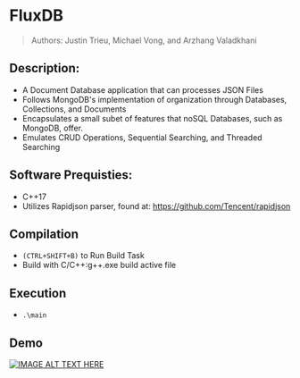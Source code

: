 # FluxDB
> Authors: Justin Trieu, Michael Vong, and Arzhang Valadkhani

## Description: 
- A Document Database application that can processes JSON Files
- Follows MongoDB's implementation of organization through Databases, Collections, and Documents
- Encapsulates a small subet of features that noSQL Databases, such as MongoDB, offer. 
- Emulates CRUD Operations, Sequential Searching, and Threaded Searching

## Software Prequisties:

- C++17
- Utilizes Rapidjson parser, found at: https://github.com/Tencent/rapidjson

## Compilation

- ``(CTRL+SHIFT+B)`` to Run Build Task 
- Build with C/C++:g++.exe build active file

## Execution

- ``.\main``

## Demo
[![IMAGE ALT TEXT HERE](https://img.youtube.com/vi/rXmA7K-qKHE/0.jpg)](https://www.youtube.com/watch?v=rXmA7K-qKHE)
